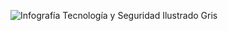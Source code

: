 
![Infografía Tecnología y Seguridad Ilustrado Gris](https://github.com/JenrriPuch/Prespusto-para-clientes-foraneos/assets/144289868/bc746a76-4e89-4f45-bd4c-046eeb01a8ee)
